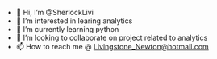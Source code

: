 - 👋 Hi, I’m @SherlockLivi
- 👀 I’m interested in learing analytics
- 🌱 I’m currently learning python
- 💞️ I’m looking to collaborate on project related to analytics
- 📫 How to reach me @ Livingstone_Newton@hotmail.com

<!---
SherlockLivi/SherlockLivi is a ✨ special ✨ repository because its `README.md` (this file) appears on your GitHub profile.
You can click the Preview link to take a look at your changes.
--->
